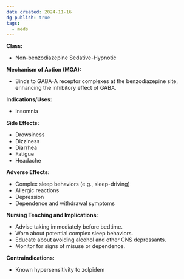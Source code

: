 ```yaml
---
date created: 2024-11-16
dg-publish: true
tags:
  - meds
---
```

**Class:**
- Non-benzodiazepine Sedative-Hypnotic

**Mechanism of Action (MOA):**
- Binds to GABA-A receptor complexes at the benzodiazepine site, enhancing the inhibitory effect of GABA.

**Indications/Uses:**
- Insomnia

**Side Effects:**
- Drowsiness
- Dizziness
- Diarrhea
- Fatigue
- Headache

**Adverse Effects:**
- Complex sleep behaviors (e.g., sleep-driving)
- Allergic reactions
- Depression
- Dependence and withdrawal symptoms

**Nursing Teaching and Implications:**
- Advise taking immediately before bedtime.
- Warn about potential complex sleep behaviors.
- Educate about avoiding alcohol and other CNS depressants.
- Monitor for signs of misuse or dependence.

**Contraindications:**
- Known hypersensitivity to zolpidem